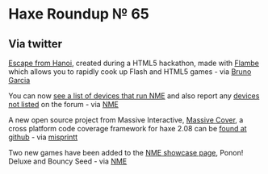 [_template]: ../templates/roundup.html
# Haxe Roundup № 65

## Via twitter
[Escape from Hanoi][link 1], created during a HTML5 hackathon, made with [Flambe][link 2] which allows you to rapidly cook up Flash and HTML5 games - via [Bruno Garcia][link 3]

You can now [see a list of devices that run NME][link 4] and also report any [devices not listed][link 5] on the forum - via [NME][link 6]

A new open source project from Massive Interactive, [Massive Cover][link 7], a cross platform code coverage framework for haxe 2.08 can be [found at github][link 8] - via [misprintt][link 9]

Two new games have been added to the [NME showcase page][link 10], Ponon! Deluxe and Bouncy Seed - via [NME][link 11]

[link 1]: http://aduros.emufarmers.com/html5/hanoi/ "Escape from Hanoi, made with Flambe - Flash and HTML5"
[link 2]: https://github.com/aduros/flambe "Flambe at github"
[link 3]: https://www.twitter.com/#!/b_garcia "@b_garcia"
[link 4]: http://www.haxenme.org/about-nme/supported-devices/ "NME supported mobile devices"
[link 5]: http://www.haxenme.org/forums/general-discussion/supported-devices/#456 "Supported Mobile Devices Forum Thread"
[link 6]: https://www.twitter.com/#!/haxenme "@haxenme"
[link 7]: https://github.com/massiveinteractive/MassiveCover "Massive Cover, a cross platform code coverage framework"
[link 8]: https://github.com/massiveinteractive/MassiveCover "Massive Cover, a cross platform code coverage framework"
[link 9]: https://www.twitter.com/#!/misprintt "@misprintt"
[link 10]: http://www.haxenme.org/showcase/ "NME showcase page"
[link 11]: https://www.twitter.com/#!/haxenme "@haxenme"

